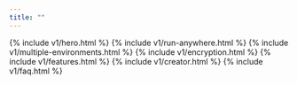 ```yaml
---
title: ""
---
```


<div x-data="{ brew: true }">
{% include v1/hero.html %}
{% include v1/run-anywhere.html %}
{% include v1/multiple-environments.html %}
{% include v1/encryption.html %}
{% include v1/features.html %}
{% include v1/creator.html %}
{% include v1/faq.html %}
</div>
